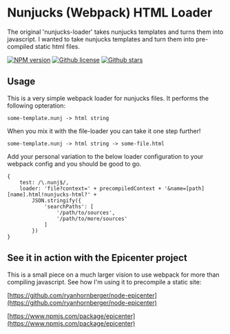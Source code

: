 Nunjucks (Webpack) HTML Loader
==============================
The original 'nunjucks-loader' takes nunjucks templates and turns them into javascript. I wanted to take nunjucks templates and turn them into pre-compiled static html files.

[![NPM version][npm-image]][npm-url]
[![Github license][github-license-image]][github-url]
[![Github stars][github-image]][github-url]

Usage
-----

This is a very simple webpack loader for nunjucks files. It performs the following opteration:

    some-template.nunj -> html string

When you mix it with the file-loader you can take it one step further!

    some-template.nunj -> html string -> some-file.html

Add your personal variation to the below loader configuration to your webpack config and you should be good to go.

	{
        test: /\.nunj$/,
        loader: 'file?context=' + precompiledContext + '&name=[path][name].html!nunjucks-html?' +
        	JSON.stringify({
        		'searchPaths': [
					'/path/to/sources',
					'/path/to/more/sources'
				]
        	})
    }


See it in action with the Epicenter project
-------------------------------------------

This is a small piece on a much larger vision to use webpack for more than compiling javascript. See how I'm using it to precompile a static site:

[https://github.com/ryanhornberger/node-epicenter](https://github.com/ryanhornberger/node-epicenter)

[https://www.npmjs.com/package/epicenter](https://www.npmjs.com/package/epicenter)





[npm-url]: https://www.npmjs.com/package/nunjucks-html-loader
[npm-image]: https://img.shields.io/npm/v/nunjucks-html-loader.svg
[github-url]: https://github.com/ryanhornberger/nunjucks-html-loader
[github-image]: https://img.shields.io/github/stars/ryanhornberger/nunjucks-html-loader.svg?style=social&label=Star
[github-license-image]: https://img.shields.io/github/license/ryanhornberger/nunjucks-html-loader.svg